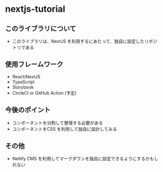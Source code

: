 # nextjs-tutorial


## このライブラリについて
- このライブラリは、NextJS を利用するにあたって、独自に設定したリポジトリである

## 使用フレームワーク
- React/NextJS
- TypeScript
- Storybook 
- CircleCI or GitHub Action (予定)

## 今後のポイント
- コンポーネントを分割して整理する必要がある
- コンポーネントをCSS を利用して独自に設計してみる

## その他
- Netlify CMS を利用してマークダウンを独自に設定できるようにするかもしれない
